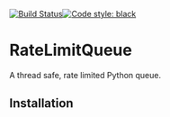 [![Build Status](https://travis-ci.com/JohnPaton/ratelimitqueue.svg?branch=master)](https://travis-ci.com/JohnPaton/ratelimitqueue)[![Code style: black](https://img.shields.io/badge/code%20style-black-000000.svg)](https://github.com/ambv/black)


# RateLimitQueue

A thread safe, rate limited Python queue.

## Installation
